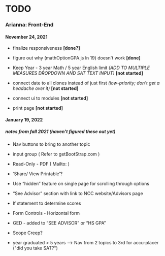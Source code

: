 # TODO

### Arianna: Front-End
#### November 24, 2021

* finalize responsiveness **[done?]**

* figure out why (mathOptionGPA.js ln 19) doesn't work **[done]**

* Keep Year - 3 year Math / 5 year English limit *(ADD TO MULTIPLE MEASURES DROPDOWN AND SAT TEXT INPUT)* **[not started]**

* connect date to all clones instead of just first *(low-priority; don't get a headache over it)* **[not started]**

* connect ui to modules **[not started]**
  
* print page **[not started]**

#### January 19, 2022
##### notes from fall 2021 (haven't figured these out yet)

* Nav buttons to bring to another topic

* input group ( Refer to getBootStrap.com )

* Read-Only - PDF ( Mailto: )

* ‘Share/ View Printable’?

* Use “hidden” feature on single page for scrolling through options

* “See Advisor” section with link to NCC website/Advisors page

* If statement to determine scores

* Form Controls - Horizontal form

* GED - added to “SEE ADVISOR” or “HS GPA”

* Scope Creep?

* year graduated > 5 years —> Nav from 2 topics to 3rd for accu-placer ("did you take SAT?")